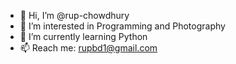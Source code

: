- 👋 Hi, I’m @rup-chowdhury
- 👀 I’m interested in Programming and Photography
- 🌱 I’m currently learning Python
- 📫 Reach me: rupbd1@gmail.com

<!---
rup-chowdhury/rup-chowdhury is a ✨ special ✨ repository because its `README.md` (this file) appears on your GitHub profile.
You can click the Preview link to take a look at your changes.
--->
